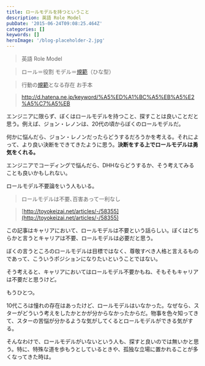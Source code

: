 ```yaml
---
title: ロールモデルを持つということ
description: 英語 Role Model
pubDate: '2015-06-24T09:08:25.464Z'
categories: []
keywords: []
heroImage: '/blog-placeholder-2.jpg'
---
```


> 英語 Role Model

> ロール＝役割 モデル＝[規範](https://medium.com/p/ee38d025df70/edit)（ひな型）

> 行動の[規範](https://medium.com/p/ee38d025df70/edit)となる存在 お手本

> http://d.hatena.ne.jp/keyword/%A5%ED%A1%BC%A5%EB%A5%E2%A5%C7%A5%EB

エンジニアに限らず、ぼくはロールモデルを持つこと、探すことは良いことだと思う。例えば、ジョン・レノンは、20代の頃からぼくのロールモデルだ。

何かに悩んだら、ジョン・レノンだったらどうするだろうかを考える。それによって、より良い決断をできてきたように思う。**決断をする上でロールモデルは勇気をくれる。**

エンジニアでコーディングで悩んだら、DHHならどうするか、そう考えてみることも良いかもしれない。

ロールモデル不要論をいう人もいる。

> ロールモデルは不要､百害あって一利なし

> [http://toyokeizai.net/articles/-/58355](http://toyokeizai.net/articles/-/58355)

この記事はキャリアにおいて、ロールモデルは不要という話らしい。ぼくはどちらかと言うとキャリアは不要、ロールモデルは必要だと思う。

ぼくの言うところのロールモデルは目標ではなく、尊敬すべき人格と言えるものであって、こういうポジションになりたいということではない。

そう考えると、キャリアにおいてはロールモデル不要かもね、そもそもキャリアは不要だと思うけど。

もうひとつ。

10代ころは憧れの存在はあったけど、ロールモデルはいなかった。なぜなら、スターがどういう考えをしたかとかが分からなかったからだ。物事を色々知ってきて、スターの苦悩が分かるような気がしてくるとロールモデルができる気がする。

そんなわけで、ロールモデルがいないという人も、探すと良いのでは無いかと思う。特に、特殊な道を歩もうとしているときや、孤独な立場に置かれることが多くなってきた時は。